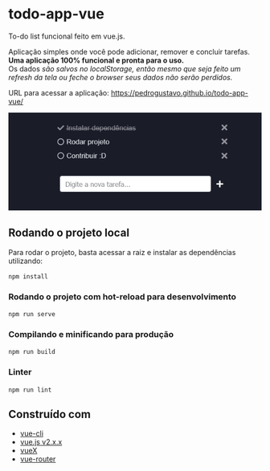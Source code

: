 # todo-app-vue
To-do list funcional feito em vue.js.

Aplicação simples onde você pode adicionar, remover e concluir tarefas. **Uma aplicação 100% funcional e pronta para o uso.**   
Os dados _são salvos no localStorage, então mesmo que seja feito um refresh da tela ou feche o browser seus dados não serão perdidos._

URL para acessar a aplicação: https://pedrogustavo.github.io/todo-app-vue/

![To do app preview](src/assets/to-do-app.png)

## Rodando o projeto local
Para rodar o projeto, basta acessar a raiz e instalar as dependências utilizando:
```
npm install
```

### Rodando o projeto com hot-reload para desenvolvimento
```
npm run serve
```

### Compilando e minificando para produção
```
npm run build
```

### Linter
```
npm run lint
```
## Construído com
- [vue-cli](https://cli.vuejs.org/)
- [vue.js v2.x.x](https://vuejs.org/)
- [vueX](https://vuex.vuejs.org/)
- [vue-router](https://router.vuejs.org/)
